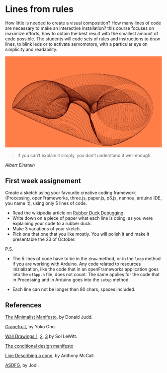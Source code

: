 # Lines from rules

How little is needed to create a visual composition? How many lines of code are necessary to make an interactive installation? this course focuses on maximize efforts, how to obtain the best result with the smallest amount of code possible.
The students will code sets of rules and instructions to draw lines, to blink leds or to activate servomotors, with a particular eye on simplicity and readability.

![cover](img/cover-small.png)


> If you can’t explain it simply, you don’t understand it well enough.

*Albert Einstein*

## First week assignement

Create a sketch using your favourite creative coding framework (Processing, openFrameworks, three.js, paper.js, p5.js, nannou, arduino IDE, you name it), using only 5 lines of code.

- Read the wikipedia article on [Rubber Duck Debugging](https://en.wikipedia.org/wiki/Rubber_duck_debugging).
- Write down on a piece of paper what each line is doing, as you were explaining your code to a rubber duck.
- Make 3 variations of your sketch.
- Pick one that one that you like mostly. You will polish it and make it presentable the 23 of October.

P.S.
- The 5 lines of code have to be in the `draw` method, or in the `loop` method if you are working with Arduino. Any code related to resources inizialization, like the code that in an openFrameworks application goes into the `ofApp.h` file, does not count. The same applies for the code that in Processing and in Arduino goes into the `setup` method.

- Each line can not be longer than 80 chars, spaces included.

## References

[The Minimalist Manifesto](http://atc.berkeley.edu/201/readings/judd-so.pdf), by Donald Judd.

[Grapefruit](https://en.wikipedia.org/wiki/Grapefruit_(book)), by Yoko Ono.

[Wall Drawings 1](http://radicalart.info/concept/LeWitt/), [2](https://massmoca.org/sol-lewitt/), [3](https://solvingsol.com/) by Sol LeWitt.

[The conditional design manifesto](https://conditionaldesign.org/manifesto/)

[Line Describing a cone](https://vimeo.com/155042007), by Anthony McCall.

[ASDFG](https://vimeo.com/10009063), by Jodi.











